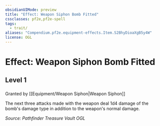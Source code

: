 ```yaml
---
obsidianUIMode: preview
title: "Effect: Weapon Siphon Bomb Fitted"
cssclasses: pf2e,pf2e-spell
tags:
  - trait/
aliases: "Compendium.pf2e.equipment-effects.Item.S2BhyDioaXgB5y4W"
license: OGL
---
```

# Effect: Weapon Siphon Bomb Fitted
## Level 1
### 






Granted by [[Equipment/Weapon Siphon|Weapon Siphon]]

The next three attacks made with the weapon deal 1d4 damage of the bomb's damage type in addition to the weapon's normal damage.

*Source: Pathfinder Treasure Vault*
*OGL*